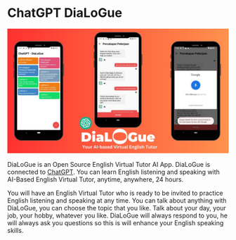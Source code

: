 # ChatGPT DiaLoGue
![image](https://raw.githubusercontent.com/SeptiawanAjiP/ChatGPT-DiaLoGue/master/image-demo.jpeg)

DiaLoGue is an Open Source English Virtual Tutor AI App. DiaLoGue is connected to [ChatGPT](https://chat.openai.com). You can learn English listening and speaking with AI-Based English Virtual Tutor, anytime, anywhere, 24 hours.

You will have an English Virtual Tutor who is ready to be invited to practice English listening and speaking at any time. 
You can talk about anything with DiaLoGue, you can choose the topic that you like. Talk about your day, your job, your hobby, whatever you like. 
DiaLoGue will always respond to you, he will always ask you questions so this is will enhance your English speaking skills.
